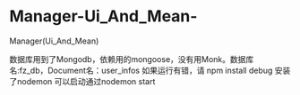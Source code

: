 # Manager-Ui_And_Mean-
Manager(Ui_And_Mean)

数据库用到了Mongodb，依赖用的mongoose，没有用Monk。数据库名:fz_db，Document名：user_infos
如果运行有错，请 npm install debug
安装了nodemon 可以启动通过nodemon start

